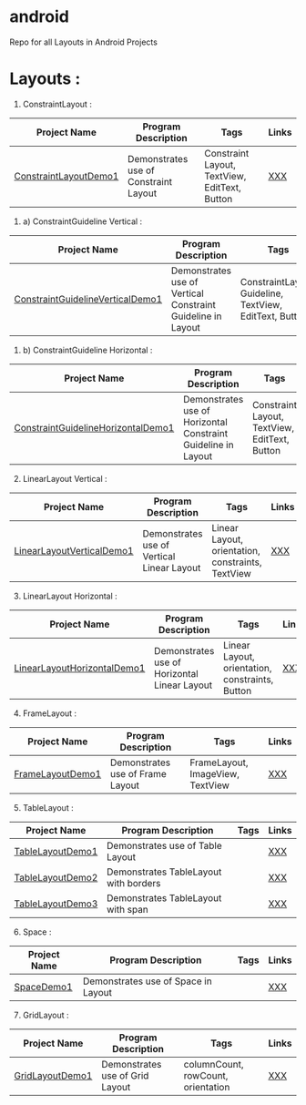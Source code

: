 # android
Repo for all Layouts in Android Projects

# Layouts :

1) ConstraintLayout : 

| Project Name | Program Description | Tags |Links|
|---|---|---|---|
| [ConstraintLayoutDemo1](ConstraintLayout/ConstraintLayoutDemo1) | Demonstrates use of Constraint Layout| Constraint Layout, TextView, EditText, Button| [XXX]() |

1) a) ConstraintGuideline Vertical : 

| Project Name | Program Description | Tags |Links|
|---|---|---|---|
| [ConstraintGuidelineVerticalDemo1](ConstraintGuideline/ConstraintGuidelineVerticalDemo1) | Demonstrates use of Vertical Constraint Guideline in Layout| ConstraintLayout, Guideline, TextView, EditText, Button| [XXX]() |

1) b) ConstraintGuideline Horizontal : 

| Project Name | Program Description | Tags |Links|
|---|---|---|---|
| [ConstraintGuidelineHorizontalDemo1](ConstraintGuideline/ConstraintGuidelineHorizontalDemo1) | Demonstrates use of Horizontal Constraint Guideline in Layout| Constraint Layout, TextView, EditText, Button| [XXX]() |

2) LinearLayout Vertical : 

| Project Name | Program Description | Tags |Links|
|---|---|---|---|
| [LinearLayoutVerticalDemo1](LinearLayout/LinearLayoutVerticalDemo1) | Demonstrates use of Vertical Linear Layout| Linear Layout, orientation, constraints, TextView | [XXX]() |

3) LinearLayout Horizontal : 

| Project Name | Program Description | Tags |Links|
|---|---|---|---|
| [LinearLayoutHorizontalDemo1](LinearLayout/LinearLayoutHorizontalDemo1) | Demonstrates use of Horizontal Linear Layout| Linear Layout, orientation, constraints, Button | [XXX]() |

4) FrameLayout :

| Project Name | Program Description | Tags |Links|
|---|---|---|---|
| [FrameLayoutDemo1](FrameLayout/FrameLayoutDemo1) | Demonstrates use of Frame Layout| FrameLayout, ImageView, TextView | [XXX]() |

5) TableLayout : 

| Project Name | Program Description | Tags |Links|
|---|---|---|---|
| [TableLayoutDemo1](TableLayout/TableLayoutDemo1) | Demonstrates use of Table Layout| | [XXX]() |
| [TableLayoutDemo2](TableLayout/TableLayoutDemo2) | Demonstrates TableLayout with borders| | [XXX]() |
| [TableLayoutDemo3](TableLayout/TableLayoutDemo3) | Demonstrates TableLayout with span| | [XXX]() |

6) Space : 

| Project Name | Program Description | Tags |Links|
|---|---|---|---|
| [SpaceDemo1](Space/SpaceDemo1) | Demonstrates use of Space in Layout| | [XXX]() |

7) GridLayout :

| Project Name | Program Description | Tags |Links|
|---|---|---|---|
| [GridLayoutDemo1](GridLayout/GridLayoutDemo1) | Demonstrates use of Grid Layout|columnCount, rowCount, orientation | [XXX]() |
